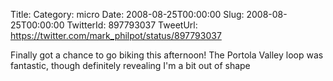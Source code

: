 Title: 
Category: micro
Date: 2008-08-25T00:00:00
Slug: 2008-08-25T00:00:00
TwitterId: 897793037
TweetUrl: https://twitter.com/mark_philpot/status/897793037

Finally got a chance to go biking this afternoon! The Portola Valley loop was fantastic, though definitely revealing I'm a bit out of shape